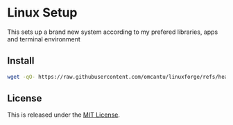 # Linux Setup
This sets up a brand new system according to my prefered libraries, apps and terminal environment

## Install
``` sh
wget -qO- https://raw.githubusercontent.com/omcantu/linuxforge/refs/heads/main/boot.sh | bash
```
## License

This is released under the [MIT License](https://opensource.org/licenses/MIT).
